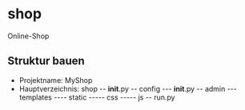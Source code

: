 # shop
Online-Shop

## Struktur bauen
- Projektname: MyShop
- Hauptverzeichnis: shop
-- __init__.py
-- config
--- __init__.py
-- admin
--- templates
---- static
----- css
----- js
-- run.py
